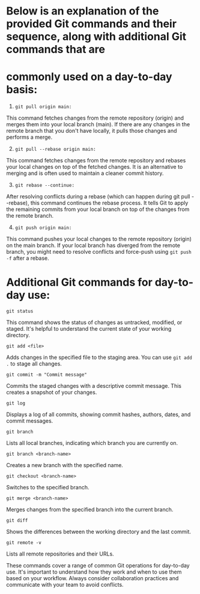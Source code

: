 # Below is an explanation of the provided Git commands and their sequence, along with additional Git commands that are 
# commonly used on a day-to-day basis:

1. `git pull origin main:`

This command fetches changes from the remote repository (origin) and merges them into your local branch (main).
If there are any changes in the remote branch that you don't have locally, it pulls those changes and performs a merge.

2. `git pull --rebase origin main:`

This command fetches changes from the remote repository and rebases your local changes on top of the fetched changes.
It is an alternative to merging and is often used to maintain a cleaner commit history.

3. `git rebase --continue:`

After resolving conflicts during a rebase (which can happen during git pull --rebase), this command continues the rebase process.
It tells Git to apply the remaining commits from your local branch on top of the changes from the remote branch.

4. `git push origin main:`

This command pushes your local changes to the remote repository (origin) on the main branch.
If your local branch has diverged from the remote branch, you might need to resolve conflicts and force-push using `git push -f` after a rebase.

# Additional Git commands for day-to-day use:

`git status`

This command shows the status of changes as untracked, modified, or staged. It's helpful to understand the current state of your working directory.

`git add <file>`

Adds changes in the specified file to the staging area. You can use `git add .` to stage all changes.

`git commit -m "Commit message"`

Commits the staged changes with a descriptive commit message. This creates a snapshot of your changes.

`git log`

Displays a log of all commits, showing commit hashes, authors, dates, and commit messages.

`git branch`

Lists all local branches, indicating which branch you are currently on.

`git branch <branch-name>`

Creates a new branch with the specified name.

`git checkout <branch-name>`

Switches to the specified branch.

`git merge <branch-name>`

Merges changes from the specified branch into the current branch.

`git diff`

Shows the differences between the working directory and the last commit.

`git remote -v`

Lists all remote repositories and their URLs.

These commands cover a range of common Git operations for day-to-day use. It's important to understand how they work and when to use them based on your workflow. Always consider collaboration practices and communicate with your team to avoid conflicts.